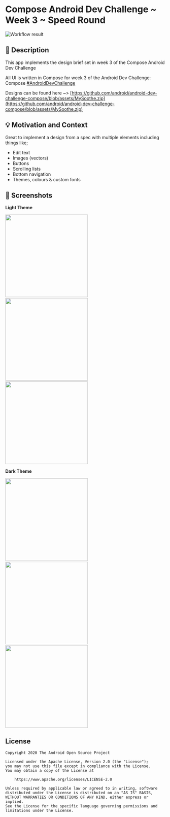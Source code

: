 # Compose Android Dev Challenge ~ Week 3 ~ Speed Round

<!--- Replace <OWNER> with your Github Username and <REPOSITORY> with the name of your repository. -->
<!--- You can find both of these in the url bar when you open your repository in github. -->
![Workflow result](https://github.com/andyb129/SpeedDesignCompose/workflows/Check/badge.svg)


## :scroll: Description
This app implements the design brief set in week 3 of the Compose Android Dev Challenge

All UI is written in Compose for week 3 of the Android Dev Challenge: Compose [#AndroidDevChallenge](https://developer.android.com/dev-challenge)

Designs can be found here ~> [https://github.com/android/android-dev-challenge-compose/blob/assets/MySoothe.zip](https://github.com/android/android-dev-challenge-compose/blob/assets/MySoothe.zip)

## :bulb: Motivation and Context
Great to implement a design from a spec with multiple elements including things like;
- Edit text
- Images (vectors)
- Buttons
- Scrolling lists
- Bottom navigation
- Themes, colours & custom fonts


## :camera_flash: Screenshots

**Light Theme**

<img src="/results/screenshot_1.png" width="260">&emsp;<img src="/results/screenshot_2.png" width="260">&emsp;<img src="/results/screenshot_3.png" width="260">

**Dark Theme**

<img src="/results/screenshot_1_dark.png" width="260">&emsp;<img src="/results/screenshot_2_dark.png" width="260">&emsp;<img src="/results/screenshot_3_dark.png" width="260">

## License
```
Copyright 2020 The Android Open Source Project

Licensed under the Apache License, Version 2.0 (the "License");
you may not use this file except in compliance with the License.
You may obtain a copy of the License at

    https://www.apache.org/licenses/LICENSE-2.0

Unless required by applicable law or agreed to in writing, software
distributed under the License is distributed on an "AS IS" BASIS,
WITHOUT WARRANTIES OR CONDITIONS OF ANY KIND, either express or implied.
See the License for the specific language governing permissions and
limitations under the License.
```
